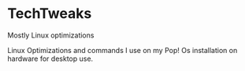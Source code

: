 # TechTweaks
Mostly Linux optimizations

Linux Optimizations and commands I use on my Pop! Os installation on hardware for desktop use.
